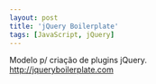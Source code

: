 ```yaml
---
layout: post
title: 'jQuery Boilerplate'
tags: [JavaScript, jQuery]
---
```


Modelo p/ criação de plugins jQuery.<br>
<http://jqueryboilerplate.com>
